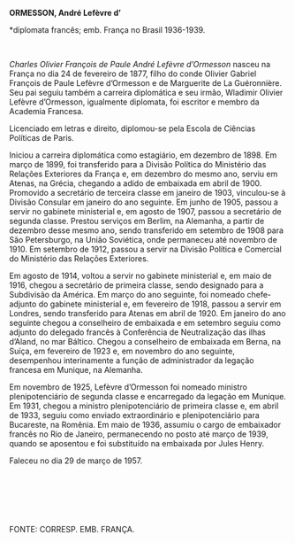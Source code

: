 **ORMESSON, André Lefèvre d’**

\*diplomata francês; emb. França no Brasil 1936-1939.

 

*Charles Olivier François de Paule André Lefèvre d’Ormesson* nasceu na
França no dia 24 de fevereiro de 1877, filho do conde Olivier Gabriel
François de Paule Lefèvre d’Ormesson e de Marguerite de La Guéronnière.
Seu pai seguiu também a carreira diplomática e seu irmão, Wladimir
Olivier Lefèvre d’Ormesson, igualmente diplomata, foi escritor e membro
da Academia Francesa.

Licenciado em letras e direito, diplomou-se pela Escola de Ciências
Políticas de Paris.

Iniciou a carreira diplomática como estagiário, em dezembro de 1898. Em
março de 1899, foi transferido para a Divisão Política do Ministério das
Relações Exteriores da França e, em dezembro do mesmo ano, serviu em
Atenas, na Grécia, chegando a adido de embaixada em abril de 1900.
Promovido a secretário de terceira classe em janeiro de 1903,
vinculou-se à Divisão Consular em janeiro do ano seguinte. Em junho de
1905, passou a servir no gabinete ministerial e, em agosto de 1907,
passou a secretário de segunda classe. Prestou serviços em Berlim, na
Alemanha, a partir de dezembro desse mesmo ano, sendo transferido em
setembro de 1908 para São Petersburgo, na União Soviética, onde
permaneceu até novembro de 1910. Em setembro de 1912, passou a servir na
Divisão Política e Comercial do Ministério das Relações Exteriores.

Em agosto de 1914, voltou a servir no gabinete ministerial e, em maio de
1916, chegou a secretário de primeira classe, sendo designado para a
Subdivisão da América. Em março do ano seguinte, foi nomeado
chefe-adjunto do gabinete ministerial e, em fevereiro de 1918, passou a
servir em Londres, sendo transferido para Atenas em abril de 1920. Em
janeiro do ano seguinte chegou a conselheiro de embaixada e em setembro
seguiu como adjunto do delegado francês à Conferência de Neutralização
das ilhas d’Aland, no mar Báltico. Chegou a conselheiro de embaixada em
Berna, na Suíça, em fevereiro de 1923 e, em novembro do ano seguinte,
desempenhou interinamente a função de administrador da legação francesa
em Munique, na Alemanha.

Em novembro de 1925, Lefèvre d’Ormesson foi nomeado ministro
plenipotenciário de segunda classe e encarregado da legação em Munique.
Em 1931, chegou a ministro plenipotenciário de primeira classe e, em
abril de 1933, seguiu como enviado extraordinário e plenipotenciário
para Bucareste, na Romênia. Em maio de 1936, assumiu o cargo de
embaixador francês no Rio de Janeiro, permanecendo no posto até março de
1939, quando se aposentou e foi substituído na embaixada por Jules
Henry.

Faleceu no dia 29 de março de 1957.

 

 

 

FONTE: CORRESP. EMB. FRANÇA.

 
